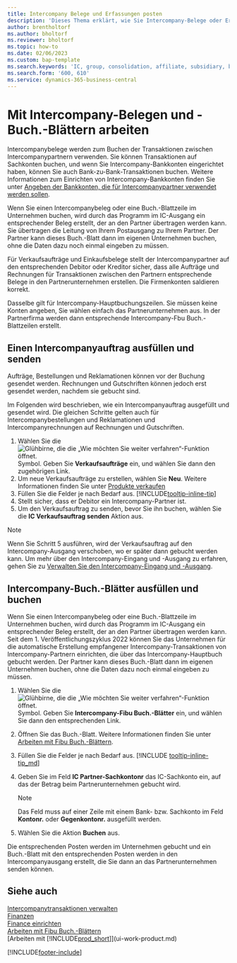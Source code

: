 ```yaml
---
title: Intercompany Belege und Erfassungen posten
description: 'Dieses Thema erklärt, wie Sie Intercompany-Belege oder Erfassungen verwenden, um Transaktionen mit Ihren Intercompany-Partnern zu buchen.'
author: brentholtorf
ms.author: bholtorf
ms.reviewer: bholtorf
ms.topic: how-to
ms.date: 02/06/2023
ms.custom: bap-template
ms.search.keywords: 'IC, group, consolidation, affiliate, subsidiary, bank-to-bank'
ms.search.form: '600, 610'
ms.service: dynamics-365-business-central
---
```

# <a name="work-with-intercompany-documents-and-journals"></a>Mit Intercompany-Belegen und -Buch.-Blättern arbeiten

Intercompanybelege werden zum Buchen der Transaktionen zwischen Intercompanypartnern verwenden. Sie können Transaktionen auf Sachkonten buchen, und wenn Sie Intercompany-Bankkonten eingerichtet haben, können Sie auch Bank-zu-Bank-Transaktionen buchen. Weitere Informationen zum Einrichten von Intercompany-Bankkonten finden Sie unter [Angeben der Bankkonten, die für Intercompanypartner verwendet werden sollen](intercompany-how-setup.md#specify-the-bank-accounts-to-use-for-intercompany-partners).  

Wenn Sie einen Intercompanybeleg oder eine Buch.-Blattzeile im Unternehmen buchen, wird durch das Programm im IC-Ausgang ein entsprechender Beleg erstellt, der an den Partner übertragen werden kann. Sie übertragen die Leitung von Ihrem Postausgang zu Ihrem Partner. Der Partner kann dieses Buch.-Blatt dann im eigenen Unternehmen buchen, ohne die Daten dazu noch einmal eingeben zu müssen.

Für Verkaufsaufträge und Einkaufsbelege stellt der Intercompanypartner auf den entsprechenden Debitor oder Kreditor sicher, dass alle Aufträge und Rechnungen für Transaktionen zwischen den Partnern entsprechende Belege in den Partnerunternehmen erstellen. Die Firmenkonten saldieren korrekt.

Dasselbe gilt für Intercompany-Hauptbuchungszeilen. Sie müssen keine Konten angeben, Sie wählen einfach das Partnerunternehmen aus. In der Partnerfirma werden dann entsprechende Intercompany-Fbu Buch.-Blattzeilen erstellt.

## <a name="fill-in-and-send-an-intercompany-sales-order"></a>Einen Intercompanyauftrag ausfüllen und senden

Aufträge, Bestellungen und Reklamationen können vor der Buchung gesendet werden. Rechnungen und Gutschriften können jedoch erst gesendet werden, nachdem sie gebucht sind.

Im Folgenden wird beschrieben, wie ein Intercompanyauftrag ausgefüllt und gesendet wird. Die gleichen Schritte gelten auch für Intercompanybestellungen und Reklamationen und Intercompanyrechnungen auf Rechnungen und Gutschriften.  

1. Wählen Sie die ![Glühbirne, die die „Wie möchten Sie weiter verfahren“-Funktion öffnet.](media/ui-search/search_small.png "Tell me-Funktion") Symbol. Geben Sie **Verkaufsaufträge** ein, und wählen Sie dann den zugehörigen Link.  
2. Um neue Verkaufsaufträge zu erstellen, wählen Sie **Neu**. Weitere Informationen finden Sie unter [Produkte verkaufen](sales-how-sell-products.md)  
3. Füllen Sie die Felder je nach Bedarf aus. [!INCLUDE[tooltip-inline-tip](includes/tooltip-inline-tip_md.md)]
4. Stellt sicher, dass er Debitor ein Intercompany-Partner ist.
5. Um den Verkaufsauftrag zu senden, bevor Sie ihn buchen, wählen Sie die **IC Verkaufsauftrag senden** Aktion aus.

> [!NOTE]
> Wenn Sie Schritt 5 ausführen, wird der Verkaufsauftrag auf den Intercompany-Ausgang verschoben, wo er später dann gebucht werden kann. Um mehr über den Intercompany-Eingang und -Ausgang zu erfahren, gehen Sie zu [ Verwalten Sie den Intercompany-Eingang und -Ausgang](intercompany-how-manage-intercompany-inbox.md).

## <a name="fill-in-and-post-an-intercompany-journal"></a>Intercompany-Buch.-Blätter ausfüllen und buchen

Wenn Sie einen Intercompanybeleg oder eine Buch.-Blattzeile im Unternehmen buchen, wird durch das Programm im IC-Ausgang ein entsprechender Beleg erstellt, der an den Partner übertragen werden kann. Seit dem 1. Veröffentlichungszyklus 2022 können Sie das Unternehmen für die automatische Erstellung empfangener Intercompany-Transaktionen von Intercompany-Partnern einrichten, die über das Intercompany-Hauptbuch gebucht werden. Der Partner kann dieses Buch.-Blatt dann im eigenen Unternehmen buchen, ohne die Daten dazu noch einmal eingeben zu müssen.

1. Wählen Sie die ![Glühbirne, die die „Wie möchten Sie weiter verfahren“-Funktion öffnet.](media/ui-search/search_small.png "Tell me-Funktion") Symbol. Geben Sie **Intercompany-Fibu Buch.-Blätter** ein, und wählen Sie dann den entsprechenden Link.  
2. Öffnen Sie das Buch.-Blatt. Weitere Informationen finden Sie unter [Arbeiten mit Fibu Buch.-Blättern](ui-work-general-journals.md).
3. Füllen Sie die Felder je nach Bedarf aus. [!INCLUDE [tooltip-inline-tip_md](../archive/invoicing/includes/tooltip-inline-tip_md.md)]
4. Geben Sie im Feld **IC Partner-Sachkontonr** das IC-Sachkonto ein, auf das der Betrag beim Partnerunternehmen gebucht wird.

    > [!NOTE]
    > Das Feld muss auf einer Zeile mit einem Bank- bzw. Sachkonto im Feld **Kontonr.** oder  **Gegenkontonr.** ausgefüllt werden.  
5. Wählen Sie die Aktion **Buchen** aus.

Die entsprechenden Posten werden im Unternehmen gebucht und ein Buch.-Blatt mit den entsprechenden Posten werden in den Intercompanyausgang erstellt, die Sie dann an das Partnerunternehmen senden können.

## <a name="see-also"></a>Siehe auch

[Intercompanytransaktionen verwalten](intercompany-manage.md)  
[Finanzen](finance.md)  
[Finance einrichten](finance-setup-finance.md)  
[Arbeiten mit Fibu Buch.-Blättern](ui-work-general-journals.md)  
[Arbeiten mit [!INCLUDE[prod_short](includes/prod_short.md)]](ui-work-product.md)


[!INCLUDE[footer-include](includes/footer-banner.md)]
